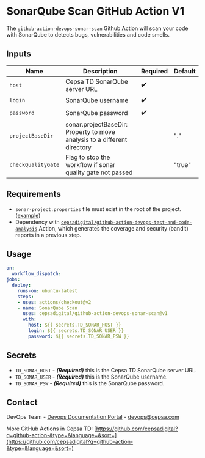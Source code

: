 # SonarQube Scan GitHub Action V1

The `github-action-devops-sonar-scan` Github Action will scan your code with SonarQube to detects bugs, vulnerabilities and code smells.

## Inputs

| Name | Description | Required |Default |
| --- | --- | --- | --- |
| `host` | Cepsa TD SonarQube server URL | :heavy_check_mark: | |
| `login` | SonarQube username | :heavy_check_mark: | |
| `password` | SonarQube password | :heavy_check_mark: | |
| `projectBaseDir` | sonar.projectBaseDir: Property to move analysis to a different directory | | "." |
| `checkQualityGate` | Flag to stop the workflow if sonar quality gate not passed | | "true" |

## Requirements

* `sonar-project.properties` file must exist in the root of the project. ([example](https://cloudfirst.cepsacorp.com/books/buenas-pr%C3%A1cticas/page/testing-en-python#bkmrk-configurando-nuestro))
* Dependency with [`cepsadigital/github-action-devops-test-and-code-analysis`](https://github.com/cepsadigital/github-action-devops-test-and-code-analysis) Action, which generates the coverage and security (bandit) reports in a previous step.

## Usage

```yaml
on:
  workflow_dispatch:
jobs:
  deploy:
    runs-on: ubuntu-latest
    steps:
    - uses: actions/checkout@v2
    - name: SonarQube Scan
      uses: cepsadigital/github-action-devops-sonar-scan@v1
      with:
        host: ${{ secrets.TD_SONAR_HOST }}
        login: ${{ secrets.TD_SONAR_USER }}
        password: ${{ secrets.TD_SONAR_PSW }} 
```

## Secrets

- `TD_SONAR_HOST` - **_(Required)_** this is the Cepsa TD SonarQube server URL.
- `TD_SONAR_USER` - **_(Required)_** this is the SonarQube username.
- `TD_SONAR_PSW` - **_(Required)_** this is the SonarQube password.

## Contact

DevOps Team - [Devops Documentation Portal](https://doc.devops.cepsacorp.com/) - devops@cepsa.com

More GitHub Actions in Cepsa TD: [https://github.com/cepsadigital?q=github-action-&type=&language=&sort=](https://github.com/cepsadigital?q=github-action-&type=&language=&sort=)

